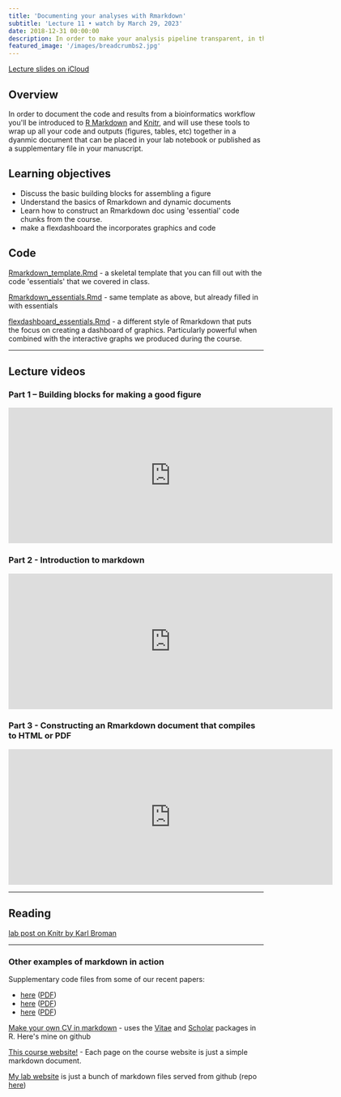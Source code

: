 ```yaml
---
title: 'Documenting your analyses with Rmarkdown'
subtitle: 'Lecture 11 • watch by March 29, 2023'
date: 2018-12-31 00:00:00
description: In order to make your analysis pipeline transparent, in this class you'll use Rmarkdown and Knitr to wrap up all your code and outputs together in a dynamic document that can be placed in your lab notebook or published as a supplementary file in your manuscript.
featured_image: '/images/breadcrumbs2.jpg'
---
```


[Lecture slides on iCloud](https://www.icloud.com/keynote/0Vu6tndCpajbMEMseVYy3Hj9A#Lecture12%5FRmarkdown)

## Overview

In order to document the code and results from a bioinformatics workflow you'll be introduced to [R Markdown](http://rmarkdown.rstudio.com/) and [Knitr](http://yihui.name/knitr/), and will use these tools to wrap up all your code and outputs (figures, tables, etc) together in a dyanmic document that can be placed in your lab notebook or published as a supplementary file in your manuscript.

## Learning objectives

* Discuss the basic building blocks for assembling a figure
* Understand the basics of Rmarkdown and dynamic documents
* Learn how to construct an Rmarkdown doc using 'essential' code chunks from the course.
* make a flexdashboard the incorporates graphics and code

## Code

[Rmarkdown_template.Rmd](https://www.dropbox.com/s/f1c610tx0360cbd/Rmarkdown_template.Rmd?dl=0) - a skeletal template that you can fill out with the code 'essentials' that we covered in class.

[Rmarkdown_essentials.Rmd](https://www.dropbox.com/s/elui0r4x3uoxvzw/Rmarkdown_essentials.Rmd?dl=0) - same template as above, but already filled in with essentials

[flexdashboard_essentials.Rmd](https://www.dropbox.com/s/pp1oow3u8wnfp2i/flexdashboard_essentials.Rmd?dl=0) - a different style of Rmarkdown that puts the focus on creating a dashboard of graphics.  Particularly powerful when combined with the interactive graphs we produced during the course.

---

## Lecture videos

### Part 1 – Building blocks for making a good figure

<iframe src="https://player.vimeo.com/video/424060469" width="640" height="268" frameborder="0" allow="autoplay; fullscreen" allowfullscreen></iframe>

### Part 2 - Introduction to markdown

<iframe src="https://player.vimeo.com/video/424071155" width="640" height="268" frameborder="0" allow="autoplay; fullscreen" allowfullscreen></iframe>

### Part 3 - Constructing an Rmarkdown document that compiles to HTML or PDF

<iframe src="https://player.vimeo.com/video/424086672" width="640" height="268" frameborder="0" allow="autoplay; fullscreen" allowfullscreen></iframe>

---

## Reading

[lab post on Knitr by Karl Broman](http://kbroman.org/knitr_knutshell/)

---

### Other examples of markdown in action

Supplementary code files from some of our recent papers:

* [here](http://journals.plos.org/plospathogens/article?id=10.1371/journal.ppat.1005347) ([PDF](http://DIYtranscriptomics.github.io/Reading/files/trichinella_markdown.pdf))
* [here](https://www.nature.com/articles/s41564-019-0539-x) ([PDF](http://DIYtranscriptomics.github.io/Reading/files/crypto_markdown.pdf))
* [here](https://stm.sciencemag.org/content/11/519/eaax4204) ([PDF](http://DIYtranscriptomics.github.io/Reading/files/leish_markdown.pdf))

[Make your own CV in markdown](https://github.com/dpbisme/CV_rmarkdown) - uses the [Vitae](https://github.com/ropenscilabs/vitae) and [Scholar](https://cran.r-project.org/web/packages/scholar/vignettes/scholar.html) packages in R. Here's mine on github

[This course website!](https://github.com/DIYtranscriptomics/DIYtranscriptomics.github.io) - Each page on the course website is just a simple markdown document.

[My lab website](http://hostmicrobe.org/) is just a bunch of markdown files served from github (repo [here](https://github.com/hostmicrobe/hostmicrobe.github.io))
